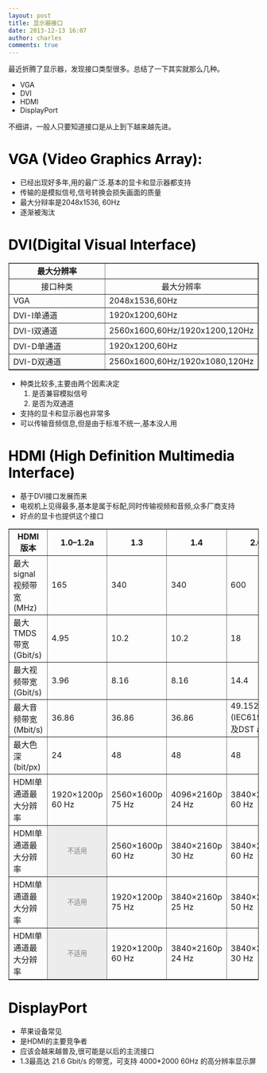 ```yaml
---
layout: post
title: 显示器接口
date: 2013-12-13 16:07
author: charles
comments: true
---
```


最近折腾了显示器，发现接口类型很多。总结了一下其实就那么几种。
<ul>
  <li>VGA</li>
  <li>DVI</li>
  <li>HDMI</li>
  <li>DisplayPort</li>
</ul>
不细讲，一般人只要知道接口是从上到下越来越先进。
<h1><span style="color: #000000;">VGA (Video Graphics Array):</span></h1>
<ul>
  <li>已经出现好多年,用的最广泛.基本的显卡和显示器都支持</li>
  <li>传输的是模拟信号,信号转换会损失画面的质量</li>
  <li>最大分辩率是2048x1536, 60Hz</li>
  <li>逐渐被淘汰</li>
</ul>
<h1><span style="color: #000000;">DVI(Digital Visual Interface)</span></h1>

<table width="500" border="1">
<tbody>
<tr>
<td align="middle" valign="center" width="0">
<div class="para"><b>最大分辨率</b></div></td>
<td></td>
</tr>
<tr>
<td align="middle" valign="center" width="275">
<div class="para">接口种类</div></td>
<td align="middle" valign="center" width="275">
<div class="para">最大分辨率</div></td>
</tr>
<tr>
<td align="left" valign="center" width="275">
<div class="para">VGA</div></td>
<td align="left" valign="center" width="275">
<div class="para">2048x1536,60Hz</div></td>
</tr>
<tr>
<td align="left" valign="center" width="275">
<div class="para">DVI-I单通道</div></td>
<td align="left" valign="center" width="275">
<div class="para">1920x1200,60Hz</div></td>
</tr>
<tr>
<td align="left" valign="center" width="275">
<div class="para">DVI-I双通道</div></td>
<td align="left" valign="center" width="275">
<div class="para">2560x1600,60Hz/1920x1200,120Hz</div></td>
</tr>
<tr>
<td align="left" valign="center" width="275">
<div class="para">DVI-D单通道</div></td>
<td align="left" valign="center" width="275">
<div class="para">1920x1200,60Hz</div></td>
</tr>
<tr>
<td align="left" valign="center" width="275">
<div class="para">DVI-D双通道</div></td>
<td align="left" valign="center" width="275">
<div class="para">2560x1600,60Hz/1920x1080,120Hz</div></td>
</tr>
</tbody>
</table>
<ul>
  <li>种类比较多,主要由两个因素决定
<ol>
  <li>是否兼容模拟信号</li>
  <li>是否为双通道</li>
</ol>
</li>
  <li>支持的显卡和显示器也非常多</li>
  <li>可以传输音频信息,但是由于标准不统一,基本没人用</li>
</ul>
<h1><span style="color: #000000;">HDMI (High Definition Multimedia Interface)</span></h1>
<ul>
  <li>基于DVI接口发展而来</li>
  <li>电视机上见得最多,基本是属于标配,同时传输视频和音频,众多厂商支持</li>
  <li>好点的显卡也提供这个接口</li>
</ul>
<table border="1">
<tbody>
<tr>
<th>HDMI 版本</th>
<th>1.0–1.2a</th>
<th>1.3</th>
<th>1.4</th>
<th>2.0</th>
</tr>
<tr>
<td>最大signal视频带宽(MHz)</td>
<td>165</td>
<td>340</td>
<td>340</td>
<td>600</td>
</tr>
<tr>
<td>最大TMDS带宽(Gbit/s)</td>
<td>4.95</td>
<td>10.2</td>
<td>10.2</td>
<td>18</td>
</tr>
<tr>
<td>最大视频带宽 (Gbit/s)</td>
<td>3.96</td>
<td>8.16</td>
<td>8.16</td>
<td>14.4</td>
</tr>
<tr>
<td>最大音频带宽 (Mbit/s)</td>
<td>36.86</td>
<td>36.86</td>
<td>36.86</td>
<td>49.152 (IEC61937以及DST audio)</td>
</tr>
<tr>
<td>最大色深 (bit/px)</td>
<td>24</td>
<td>48</td>
<td>48</td>
<td>48</td>
</tr>
<tr>
<td>HDMI单通道最大分辨率</td>
<td>1920×1200p 60 Hz</td>
<td>2560×1600p 75 Hz</td>
<td>4096×2160p 24 Hz</td>
<td>3840×2160p 60 Hz</td>
</tr>
<tr>
<td>HDMI单通道最大分辨率</td>
<td class="table-na" style="background: #ececec; color: grey; vertical-align: middle; text-align: center;"><small>不适用</small></td>
<td>2560×1600p 60 Hz</td>
<td>3840×2160p 30 Hz</td>
<td>3840×2160p 60 Hz</td>
</tr>
<tr>
<td>HDMI单通道最大分辨率</td>
<td class="table-na" style="background: #ececec; color: grey; vertical-align: middle; text-align: center;"><small>不适用</small></td>
<td>1920×1200p 75 Hz</td>
<td>3840×2160p 25 Hz</td>
<td>3840×2160p 50 Hz</td>
</tr>
<tr>
<td>HDMI单通道最大分辨率</td>
<td class="table-na" style="background: #ececec; color: grey; vertical-align: middle; text-align: center;"><small>不适用</small></td>
<td>1920×1200p 60 Hz</td>
<td>3840×2160p 24 Hz</td>
<td>3840×2160p 30 Hz</td>
</tr>
</tbody>
</table>
<h2></h2>
<h1><span style="color: #000000;">DisplayPort</span></h1>
<ul>
  <li>苹果设备常见</li>
  <li>是HDMI的主要竞争者</li>
  <li>应该会越来越普及,很可能是以后的主流接口</li>
  <li>1.3最高达 21.6 Gbit/s 的带宽，可支持 4000*2000 60Hz 的高分辨率显示屏</li>
</ul>
